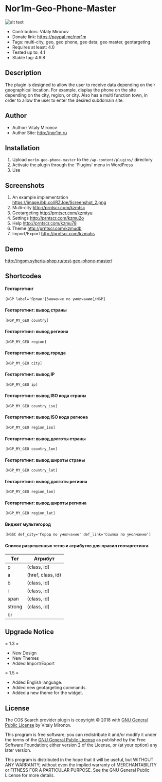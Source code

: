 # Nor1m-Geo-Phone-Master
![alt text](http://nor1m.ru/uploads/banner/11.png)
- Contributors: Vitaly Mironov
- Donate link: https://paypal.me/nor1m
- Tags: multi-city, geo, geo phone, geo data, geo master, geotargeting
- Requires at least: 4.0
- Tested up to: 4.1
- Stable tag: 4.9.8

## Description
The plugin is designed to allow the user to receive data depending on their geographical location. For example, display the phone on the site depending on the city, region, or city. Also has a multi function town, in order to allow the user to enter the desired subdomain site.

## Author
 
* Author: Vitaly Mironov
* Author Site: http://nor1m.ru
 
## Installation
 
1) Upload `nor1m-geo-phone-master` to the `/wp-content/plugins/` directory
2) Activate the plugin through the 'Plugins' menu in WordPress
3) Use

## Screenshots
 
1. An example implementation https://image.ibb.co/jRZJqe/Screenshot_2.png
2. Multi-city http://prntscr.com/kzmtsc
3. Geotargeting http://prntscr.com/kzmtyu
4. Settings http://prntscr.com/kzmu2o
5. Help http://prntscr.com/kzmu78
6. Theme http://prntscr.com/kzmudb
7. Import/Export http://prntscr.com/kzmuhs

## Demo
http://ngpm.syberia-shop.ru/test-geo-phone-master/

## Shortcodes

#### Геотаргетинг
```html
[NGP label='Ярлык']Значение по умолчанию[/NGP]
```
#### Геотаргетинг: вывод страны
```html
[NGP_MY_GEO country]
```
#### Геотаргетинг: вывод региона
```html
[NGP_MY_GEO region]
```
#### Геотаргетинг: вывод города
```html
[NGP_MY_GEO city]
```
#### Геотаргетинг: вывод IP
```html
[NGP_MY_GEO ip]
```
#### Геотаргетинг: вывод ISO кода страны
```html
[NGP_MY_GEO country_iso]
```
#### Геотаргетинг: вывод ISO кода региона
```html
[NGP_MY_GEO region_iso]
```
#### Геотаргетинг: вывод долготы страны
```html
[NGP_MY_GEO country_lon]
```
#### Геотаргетинг: вывод широты страны
```html
[NGP_MY_GEO country_lat]
```
#### Геотаргетинг: вывод долготы региона
```html
[NGP_MY_GEO region_lon]
```
#### Геотаргетинг: вывод широты региона
```html
[NGP_MY_GEO region_lat]
```
#### Виджет мультигород
```html
[NGSC def_city='Город по умолчанию' def_link='Ссылка по умолчанию']
```
#### Список разрешенных тегов и атрибутов для правил геотаргетинга
| Тег        | Атрибут           |
| ------------- |-------------|
| p        | (class, id)           | 
| a        | (href, class, id)           | 
| b        | (class, id)           | 
| i        | (class, id)           | 
| span        | (class, id)           | 
| strong        | (class, id)           | 
| br        |            | 


## Upgrade Notice
= 1.3 =
* New Design
* New Themes
* Added Import/Export
  
= 1.5 =
* Added English language. 
* Added new geotargeting commands. 
* Added a new theme for the widget.
## License
 
The COS Search provider plugin is copyright © 2018 with
[GNU General Public License][] by Vitaly Mironov. 
 
This program is free software; you can redistribute it
and/or modify it under the terms of the
[GNU General Public License][] as published by the Free
Software Foundation; either version 2 of the License, or
(at your option) any later version.
 
This program is distributed in the hope that it will be
useful, but WITHOUT ANY WARRANTY; without even the implied
warranty of MERCHANTABILITY or FITNESS FOR A PARTICULAR
PURPOSE. See the GNU General Public License for more details.
 
[GNU General Public License]: http://www.gnu.org/copyleft/gpl.html
